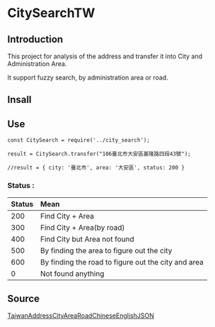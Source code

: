 # CitySearchTW

## Introduction

This project for analysis of the address and transfer it into City and  Administration Area.

It support fuzzy search, by administration area or road.


## Insall


## Use

```
const CitySearch = require('../city_search');

result = CitySearch.transfer("106臺北市大安區基隆路四段43號");

//result = { city: '臺北市', area: '大安區', status: 200 }
```


### Status :

| Status   |      Mean      
|----------|:-------------
| 200 | Find City + Area 
| 300 | Find City + Area(by road)   
| 400 | Find City but Area not found 
| 500 | By finding the area to figure out the city
| 600 | By finding the road to figure out the city and area
| 0   | Not found anything

## Source
[TaiwanAddressCityAreaRoadChineseEnglishJSON](https://github.com/donma/TaiwanAddressCityAreaRoadChineseEnglishJSON?fbclid=IwAR28FmMJLzD0CYGJsI168nLeQM7gAPBTpuwBZNcpTv7VvWJmhfGHg7uJwew)


